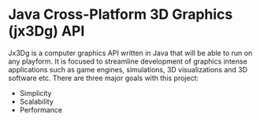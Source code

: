 # Java Cross-Platform 3D Graphics (jx3Dg) API
Jx3Dg is a computer graphics API written in Java that will be able to run on any playform. It is focused to streamline development of graphics intense applications such as game engines, simulations, 3D visualizations and 3D software etc. There are three major goals with this project:
* Simplicity
* Scalability
* Performance
